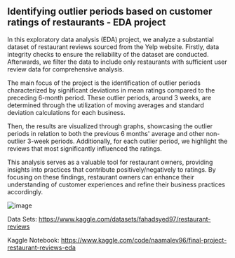 ## Identifying outlier periods based on customer ratings of restaurants - EDA project
In this exploratory data analysis (EDA) project, we analyze a substantial dataset of restaurant reviews sourced from the Yelp website. Firstly, data integrity checks to ensure the reliability of the dataset are conducted. Afterwards, we filter the data to include only restaurants with sufficient user review data for comprehensive analysis.

The main focus of the project is the identification of outlier periods characterized by significant deviations in mean ratings compared to the preceding 6-month period. These outlier periods, around 3 weeks, are determined through the utilization of moving averages and standard deviation calculations for each business.

Then, the results are visualized through graphs, showcasing the outlier periods in relation to both the previous 6 months' average and other non-outlier 3-week periods. Additionally, for each outlier period, we highlight the reviews that most significantly influenced the ratings.

This analysis serves as a valuable tool for restaurant owners, providing insights into practices that contribute positively/negatively to ratings. By focusing on these findings, restaurant owners can enhance their understanding of customer experiences and refine their business practices accordingly.

![image](https://github.com/NaamaLev/tovtech-restaurent-reviews-eda/assets/23430686/c6a0c5d6-8e5b-4aad-b006-41201f94369a)

Data Sets: https://www.kaggle.com/datasets/fahadsyed97/restaurant-reviews

Kaggle Notebook: https://www.kaggle.com/code/naamalev96/final-project-restaurant-reviews-eda

